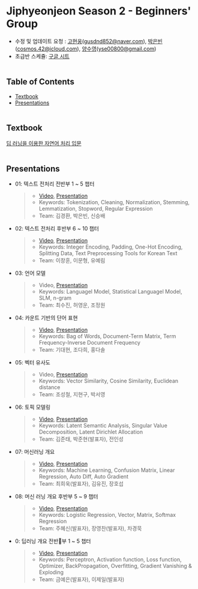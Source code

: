 # Jiphyeonjeon Season 2 - Beginners' Group
* 수정 및 업데이트 요청 : [고현웅](https://github.com/hyunwoongko)(gusdnd852@naver.com), [박은빈](https://github.com/42cosmos)(cosmos.42@icloud.com), [양수영](https://github.com/aiaaua)(yse00800@gmail.com)
* 초급반 스케쥴: [구글 시트](https://docs.google.com/spreadsheets/d/1pwkvIwf3T1bo2y7aXmSYPN6otlPKJl9kCJHaze0H3KY/edit#gid=0)
<br><br>

## Table of Contents
- [Textbook](#Textbook)
- [Presentations](#Presentations)
<br><br>

## Textbook
[딥 러닝을 이용한 자연어 처리 입문](https://wikidocs.net/book/2155)
<br><br>

## Presentations
- 01: 텍스트 전처리 전반부 1 ~ 5 챕터
  >- [Video](https://youtu.be/2bbIxIscfCA), [Presentation](./presentations/season2-1조-텍스트전처리_전반부.pdf)
  >- Keywords: Tokenization, Cleaning, Normalization, Stemming, Lemmatization, Stopword, Regular Expression
  >- Team: 김경환, 박은빈, 신승배

- 02: 텍스트 전처리 후반부 6 ~ 10 챕터
  >- [Video](https://youtu.be/1c8MP9hPt5c), [Presentation](./presentations/season2-2조_텍스트전처리_후반부.pdf)
  >- Keywords: Integer Encoding, Padding, One-Hot Encoding, Splitting Data, Text Preprocessing Tools for Korean Text
  >- Team: 이창훈, 이문형, 유예림 

- 03: 언어 모델

  >- Video, [Presentation](./presentations/season2-3조_언어모델.pdf)
  >- Keywords: Languagel Model, Statistical Languagel Model, SLM, n-gram
  >- Team: 최수진, 허영운, 조정원

- 04: 카운트 기반의 단어 표현
  >- [Video](https://youtu.be/zMgn0-tO0Nc), [Presentation](./presentations/season2-4조_카운트기반단어표현.pdf)
  >- Keywords: Bag of Words, Document-Term Matrix, Term Frequency-Inverse Document Frequency  
  >- Team: 기대현, 조다희, 홍다솔
  
- 05: 벡터 유사도

  >- Video, [Presentation](./presentations/season2-5조_벡터유사도.pdf)
  >- Keywords: Vector Similarity, Cosine Similarity, Euclidean distance
  >- Team: 조성철, 지현구, 박서영

- 06: 토픽 모델링

  >- [Video](https://youtu.be/PyuCL7AyuBg), [Presentation](./presentations/season2-6조-토픽모델링.pdf)
  >- Keywords: Latent Semantic Analysis, Singular Value Decomposition, Latent Dirichlet Allocation
  >- Team: 김준태, 박준현(발표자), 전인성

- 07: 머신러닝 개요

  >- [Video](https://youtu.be/Ke1PBYhxgC8), [Presentation](./presentations/season2_7조_머신러닝개요.pdf)
  >- Keywords: Machine Learning, Confusion Matrix, Linear Regression, Auto Diff, Auto Gradient
  >- Team: 최희욱(발표자), 김유진, 장호섭


- 08: 머신 러닝 개요 후반부 5 ~ 9 챕터

  >- [Video](https://www.youtube.com/watch?v=uuJAO5hXvmA), [Presentation](./presentations/season2-8조-머신러닝_후반부.pdf)
  >- Keywords: Logistic Regression, Vector, Matrix, Softmax Regression
  >- Team: 주혜신(발표자), 장영찬(발표자), 차경묵

- 0: 딥러닝 개요 전반부 1 ~ 5 챕터

  >- [Video](), [Presentation](./presentations/season2-9조-딥러닝개요_전반부.pdf) 
  >- Keywords: Perceptron, Activation function, Loss function, Optimizer, BackPropagation, Overfitting, Gradient Vanishing & Exploding
  >- Team: 금예은(발표자), 이제일(발표자)